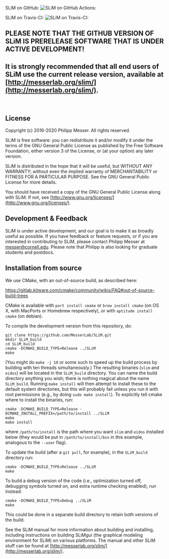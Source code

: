 SLiM on GitHub: ![SLiM on GitHub Actions:](https://github.com/MesserLab/SLiM/workflows/tests/badge.svg)

SLiM on Travis-CI: ![SLiM on Travis-CI:](https://travis-ci.com/MesserLab/SLiM.svg?branch=master)


PLEASE NOTE THAT THE GITHUB VERSION OF SLiM IS PRERELEASE SOFTWARE THAT IS UNDER ACTIVE DEVELOPMENT!
---------------------------------------------------------------------------------------------
It is strongly recommended that all end users of SLiM use the current release version, available at [http://messerlab.org/slim/](http://messerlab.org/slim/).
---------------------------------------------------------------------------------------------
 

License
----------

Copyright (c) 2016-2020 Philipp Messer.  All rights reserved.

SLiM is free software: you can redistribute it and/or modify it under the terms of the GNU General Public License as published by the Free Software Foundation, either version 3 of the License, or (at your option) any later version.

SLiM is distributed in the hope that it will be useful, but WITHOUT ANY WARRANTY; without even the implied warranty of MERCHANTABILITY or FITNESS FOR A PARTICULAR PURPOSE.  See the GNU General Public License for more details.

You should have received a copy of the GNU General Public License along with SLiM.  If not, see [http://www.gnu.org/licenses/](http://www.gnu.org/licenses/).


Development & Feedback
-----------------------------------
SLiM is under active development, and our goal is to make it as broadly useful as possible.  If you have feedback or feature requests, or if you are interested in contributing to SLiM, please contact Philipp Messer at [messer@cornell.edu](mailto:messer@cornell.edu). Please note that Philipp is also looking for graduate students and postdocs.


Installation from source
----------------------------------

We use CMake, with an out-of-source build, as described here:

https://gitlab.kitware.com/cmake/community/wikis/FAQ#out-of-source-build-trees

CMake is available with `port install cmake` or `brew install cmake` (on OS X, with MacPorts or Homebrew respectively), or with `aptitude install cmake` (on debian).

To compile the development version from this repository, do:

	git clone https://github.com/MesserLab/SLiM.git
	mkdir SLiM_build
	cd SLiM_build
	cmake -DCMAKE_BUILD_TYPE=Release ../SLiM
	make

(You might do `make -j 10` or some such to speed up the build process by building with ten threads simultaneously.)  The resulting binaries (`slim` and `eidos`) will be located in the `SLiM_build` directory.  You can name the build directory anything you wish; there is nothing magical about the name `SLiM_build`.  Running `make install` will then attempt to install these to the default system directories, but this will probably fail unless you run it with root permissions (e.g., by doing `sudo make install`).   To explicitly tell cmake where to install the binaries, run:

	cmake -DCMAKE_BUILD_TYPE=Release -DCMAKE_INSTALL_PREFIX=/path/to/install ../SLiM
	make
	make install

where `/path/to/install` is the path where you want `slim` and `eidos` installed below (they would be put in `/path/to/install/bin` in this example, analogous to the `--user` flag).

To update the build (after a `git pull`, for example), in the `SLiM_build` directory run:

	cmake -DCMAKE_BUILD_TYPE=Release ../SLiM
	make

To build a debug version of the code (i.e., optimization turned off, debugging symbols turned on, and extra runtime checking enabled), run instead:

	cmake -DCMAKE_BUILD_TYPE=Debug ../SLiM
	make

This could be done in a separate build directory to retain both versions of the build.

See the SLiM manual for more information about building and installing, including instructions on building SLiMgui (the graphical modeling environment for SLiM) on various platforms.  The manual and other SLiM stuff can be found at [http://messerlab.org/slim/](http://messerlab.org/slim/).
